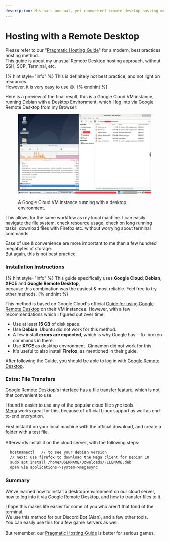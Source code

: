 ```yaml
---
description: Mischa's unusual, yet convenient remote desktop hosting method.
---
```


# Hosting with a Remote Desktop

Please refer to our "[Pragmatic Hosting Guide](pragmatic-hosting-guide.md)" for a modern, best practices hosting method.\
This guide is about my unusual Remote Desktop hosting approach, without SSH, SCP, Terminal, etc.

{% hint style="info" %}
This is definitely not best practice, and not light on resources.\
However, it is very easy to use :smile:.
{% endhint %}

Here is a preview of the final result, this is a Google Cloud VM instance, running Debian with a Desktop Environment, which I log into via Google Remote Desktop from my Browser:

<figure><img src="../.gitbook/assets/image (65).png" alt=""><figcaption><p>A Google Cloud VM instance running with a desktop environment.</p></figcaption></figure>

This allows for the same workflow as my local machine. I can easily navigate the file system, check resource usage, check on long running tasks, download files with Firefox etc. without worrying about terminal commands.

Ease of use & convenience are more important to me than a few hundred megabytes of storage.\
But again, this is not best practice.

### Installation Instructions

{% hint style="info" %}
This guide specifically uses **Google Cloud**, **Debian**, **XFCE** and **Google Remote Desktop**,\
because this combination was the easiest & most reliable. Feel free to try other methods.
{% endhint %}

This method is based on Google Cloud's official [Guide for using Google Remote Desktop](https://cloud.google.com/solutions/chrome-desktop-remote-on-compute-engine) on their VM instances. However, with a few recommendations which I figured out over time:

* Use at least **15 GB** of disk space.
* Use **Debian**. Ubuntu did not work for this method.
* A few install **errors are expected**, which is why Google has --fix-broken commands in there.
* Use **XFCE** as desktop environment. Cinnamon did not work for this.
* It's useful to also install **Firefox**, as mentioned in their guide.

After following the Guide, you should be able to log in with [Google Remote Desktop](https://remotedesktop.google.com/access/).

### Extra: File Transfers

Google Remote Desktop's interface has a file transfer feature, which is not that convenient to use.

I found it easier to use any of the popular cloud file sync tools.\
[Mega](https://mega.nz/) works great for this, because of official Linux support as well as end-to-end encryption.\
\
First install it on your local machine with the official download, and create a folder with a test file.\
\
Afterwards install it on the cloud server, with the following steps:

```
  hostnamectl   // to see your debian version
  // next: use firefox to download the Mega client for Debian 10
  sudo apt install /home/USERNAME/Downloads/FILENAME.deb
  open via applications->system->megasync
```

### Summary

We've learned how to install a desktop environment on our cloud server, how to log into it via Google Remote Desktop, and how to transfer files to it.

I hope this makes life easier for some of you who aren't that fond of the terminal.\
We use this method for our Discord Bot (Alan), and a few other tools.\
You can easily use this for a few game servers as well.\
\
But remember, our [Pragmatic Hosting Guide](pragmatic-hosting-guide.md) is better for serious games.
